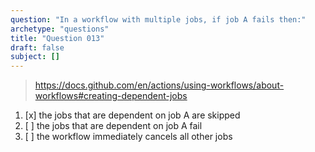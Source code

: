 ```yaml
---
question: "In a workflow with multiple jobs, if job A fails then:"
archetype: "questions"
title: "Question 013"
draft: false
subject: []
---
```


> https://docs.github.com/en/actions/using-workflows/about-workflows#creating-dependent-jobs
1. [x] the jobs that are dependent on job A are skipped
1. [ ] the jobs that are dependent on job A fail
1. [ ] the workflow immediately cancels all other jobs
